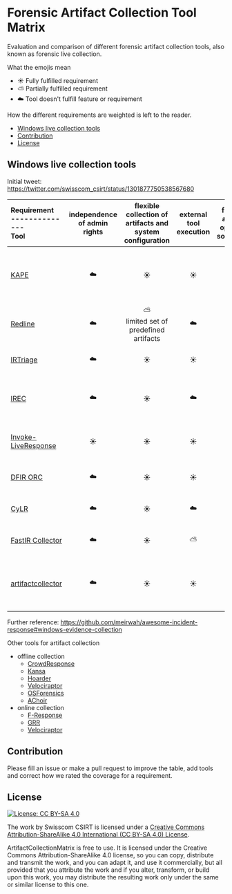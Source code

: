 # Forensic Artifact Collection Tool Matrix

Evaluation and comparison of different forensic artifact collection tools, also known as
forensic live collection.

What the emojis mean
* :sunny: Fully fulfilled requirement
* :partly_sunny: Partially fulfilled requirement
* :cloud: Tool doesn't fulfill feature or requirement

How the different requirements are weighted is left to the reader.

<!-- vim-markdown-toc GFM -->

* [Windows live collection tools](#windows-live-collection-tools)
* [Contribution](#contribution)
* [License](#license)

<!-- vim-markdown-toc -->

##  Windows live collection tools

Initial tweet: https://twitter.com/swisscom_csirt/status/1301877750538567680

  | Requirement <br /> -------------- <br />Tool | independence of admin rights | flexible collection of artifacts and system configuration | external tool execution | free and open source | free download                                        | easy extensible                                                                        | multi-platform | one-shot binary                                         | output parsing                                                                                                        | active development                                                   | easy to use output format                               | 
  | :-------------                               | :-----:                      | :-----:                                                   | :-----:                 | :-----:              | :-----:                                              | :-----:                                                                                | :-----:        | :-----:                                                 | :-----:                                                                                                               | :-----:                                                              | :-----:                                                 | 
  | [KAPE](https://www.kroll.com/en/services/cyber-risk/investigate-and-respond/kroll-artifact-parser-extractor-kape)                                         | :cloud:                      | :sunny:                                                   | :sunny:                 | :cloud:              | :sunny: <br /> via online form                       | :sunny: <br /> [artifacts are open source](https://github.com/EricZimmerman/KapeFiles) and separated from the binary | :cloud:        | :cloud: <br /> .NET binary + config files for artifacts | :sunny:                                                                                                               | :sunny:                                                              | :sunny:                                                 | 
  | [Redline](https://www.fireeye.com/services/freeware/redline.html)                                      | :cloud:                      | :partly_sunny: <br /> limited set of predefined artifacts | :cloud:                 | :cloud:              | :sunny: <br /> via online form                       | :cloud:                                                                                | :cloud:        | :cloud:                                                 | :sunny:                                                                                                               | :partly_sunny: <br /> last change from June 8, 2018                  | :cloud: <br /> dedicated tool | 
  | [IRTriage](https://github.com/AJMartel/IRTriage)                                     | :cloud:                      | :sunny:                                                   | :sunny:                 | :sunny:              | :sunny:                                              | :cloud: <br /> AutoIt script and re-compilation                                        | :cloud:        | :cloud: <br /> third-party tools                        | :partly_sunny: <br /> RegRipper                                                        | :scream: <br />last change 4 years old                               | :sunny:                                                 | 
  | [IREC](https://binalyze.com/)                                         | :cloud:                      | :sunny:                                                   | :cloud:                 | :cloud:              | :sunny: <br /> via online form or commercial version | :cloud:                                                                                | :cloud:        | :sunny:                                                 | :partly_sunny: <br /> filesystem artifacts | :sunny:                                                              | :sunny:                                                 | 
  | [Invoke-LiveResponse](https://github.com/mgreen27/Invoke-LiveResponse)                          | :sunny:                      | :sunny:                                                   | :sunny:                 | :sunny:              | :sunny:                                              | :partly_sunny: <br /> PowerShell source code                                           | :cloud:        | :cloud: <br /> PowerShell scripts in subfolders         | :cloud:                                                                                                               | :partly_sunny:                                                       | :sunny:                                                 | 
  | [DFIR ORC](https://dfir-orc.github.io/)                                     | :cloud:                      | :sunny:                                                   | :sunny:                 | :sunny:              | :sunny:                                              | :cloud: <br /> C++ and re-compilation                                                  | :cloud:        | :sunny:                                                 | :partly_sunny:                                                                                                        | :sunny:                                                              | :sunny:                                                 | 
  | [CyLR](https://github.com/orlikoski/CyLR)                                         | :cloud:                      | :sunny:                                                   | :cloud:                 | :sunny:              | :sunny:                                              | :partly_sunny: <br /> .NET code and re-compilation                                     | :sunny:        | :sunny:                                                 | :cloud:                                                                                                               | :sunny:                                                              | :sunny:                                                 | 
  | [FastIR Collector](https://github.com/SekoiaLab/Fastir_Collector)                             | :cloud:                      | :sunny:                                                   | :partly_sunny:          | :sunny:              | :sunny:                                              | :partly_sunny: <br /> Python code and re-compilation                                   | :cloud:        | :sunny:                                                 | :cloud:                                                                                                               | :scream: <br />last change 3 years old                               | :sunny:                                                 | 
  | [artifactcollector](https://github.com/forensicanalysis/artifactcollector)                            | :cloud:                      | :sunny:                                                   | :sunny:                 | :sunny:              | :sunny:                                              | :partly_sunny: <br /> written in Go, prepare artifacts in YAML ([ForensicArtifacts](https://github.com/forensicartifacts/artifacts))         | :sunny:        | :sunny:                                                 | :cloud:                                                                                                               | :hatching_chick: <br /> young project on Github, only some month old | :partly_sunny:<br />artifactstore                       | 

Further reference: https://github.com/meirwah/awesome-incident-response#windows-evidence-collection

Other tools for artifact collection
* offline collection
  * [CrowdResponse](https://www.crowdstrike.com/resources/community-tools/crowdresponse/)
  * [Kansa](https://github.com/davehull/Kansa)
  * [Hoarder](https://github.com/muteb/Hoarder)
  * [Velociraptor](https://github.com/Velocidex/velociraptor)
  * [OSForensics](https://www.osforensics.com/osforensics.html)
  * [AChoir](https://github.com/OMENScan/AChoir)
* online collection
  * [F-Response](https://www.f-response.com)
  * [GRR](https://github.com/google/grr)
  * [Velociraptor](https://github.com/Velocidex/velociraptor)

## Contribution

Please fill an issue or make a pull request to improve the table, add tools
and correct how we rated the coverage for a requirement.

## License

[![License: CC BY-SA 4.0](https://i.creativecommons.org/l/by-sa/4.0/88x31.png)](https://creativecommons.org/licenses/by-sa/4.0/)

The work by Swisscom CSIRT is licensed under a 
[Creative Commons Attribution-ShareAlike 4.0 International (CC BY-SA 4.0)
License](https://creativecommons.org/licenses/by-sa/4.0/).

ArtifactCollectionMatrix is free to use. It is licensed under the Creative
Commons Attribution-ShareAlike 4.0 license, so you can copy,
distribute and transmit the work, and you can adapt it, and use it
commercially, but all provided that you attribute the work and if you alter,
transform, or build upon this work, you may distribute the resulting work only
under the same or similar license to this one.
